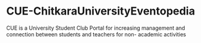 # CUE-ChitkaraUniversityEventopedia
CUE is a University Student Club Portal for increasing management and connection between students and teachers for non- academic activities
